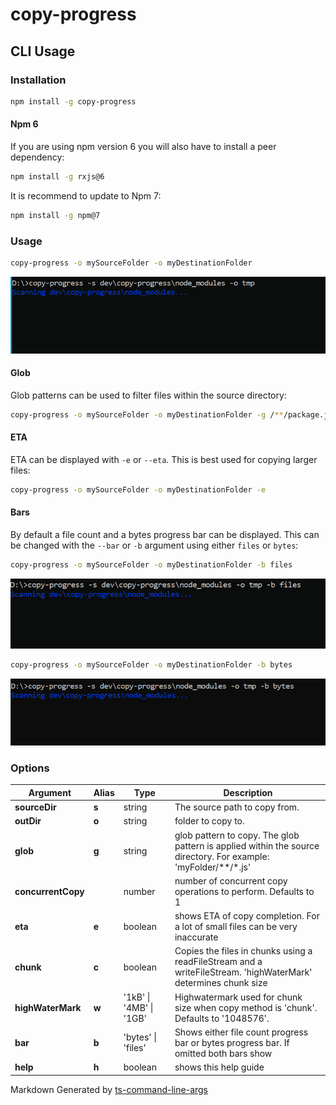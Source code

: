 # copy-progress

## CLI Usage

### Installation

```bash
npm install -g copy-progress
```

#### Npm 6

If you are using npm version 6 you will also have to install a peer dependency:

```bash
npm install -g rxjs@6
```

It is recommend to update to Npm 7:

```bash
npm install -g npm@7
```

### Usage

```bash
copy-progress -o mySourceFolder -o myDestinationFolder
```
![Copy Example](https://github.com/Roaders/copy-progress/raw/master/assets/copy-simple.gif)

#### Glob

Glob patterns can be used to filter files within the source directory:

```bash
copy-progress -o mySourceFolder -o myDestinationFolder -g /**/package.json
```

#### ETA

ETA can be displayed with `-e` or `--eta`. This is best used for copying larger files:

```bash
copy-progress -o mySourceFolder -o myDestinationFolder -e
```

#### Bars

By default a file count and a bytes progress bar can be displayed. This can be changed with the  `--bar` or `-b` argument using either `files` or `bytes`:

```bash
copy-progress -o mySourceFolder -o myDestinationFolder -b files
```
![Copy Example](https://github.com/Roaders/copy-progress/raw/master/assets/copy-files-bar.gif)

```bash
copy-progress -o mySourceFolder -o myDestinationFolder -b bytes
```
![Copy Example](https://github.com/Roaders/copy-progress/raw/master/assets/copy-files-bytes.gif)

[//]: ####ts-command-line-args_write-markdown_replaceBelow

### Options

| Argument | Alias | Type | Description |
|-|-|-|-|
| **sourceDir** | **s** | string | The source path to copy from. |
| **outDir** | **o** | string | folder to copy to. |
| **glob** | **g** | string | glob pattern to copy. The glob pattern is applied within the source directory. For example: 'myFolder/**/*.js' |
| **concurrentCopy** | | number | number of concurrent copy operations to perform. Defaults to 1 |
| **eta** | **e** | boolean | shows ETA of copy completion. For a lot of small files can be very inaccurate |
| **chunk** | **c** | boolean | Copies the files in chunks using a readFileStream and a writeFileStream. 'highWaterMark' determines chunk size |
| **highWaterMark** | **w** | '1kB' \| '4MB' \| '1GB' | Highwatermark used for chunk size when copy method is 'chunk'. Defaults to '1048576'. |
| **bar** | **b** | 'bytes' \| 'files' | Shows either file count progress bar or bytes progress bar. If omitted both bars show |
| **help** | **h** | boolean | shows this help guide |

[//]: ####ts-command-line-args_write-markdown_replaceAbove
  

[//]: ####ts-command-line-args_generated-by-footer
Markdown Generated by [ts-command-line-args](https://www.npmjs.com/package/ts-command-line-args)